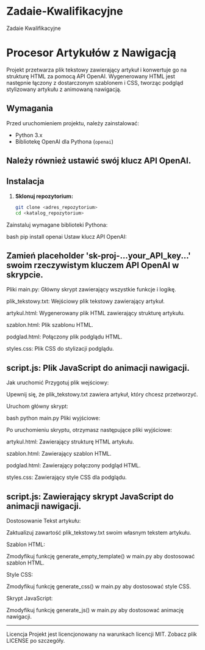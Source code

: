 # Zadaie-Kwalifikacyjne
Zadaie Kwalifikacyjne
# Procesor Artykułów z Nawigacją

Projekt przetwarza plik tekstowy zawierający artykuł i konwertuje go na strukturę HTML za pomocą API OpenAI. Wygenerowany HTML jest następnie łączony z dostarczonym szablonem i CSS, tworząc podgląd stylizowany artykułu z animowaną nawigacją.

## Wymagania

Przed uruchomieniem projektu, należy zainstalować:

- Python 3.x
- Bibliotekę OpenAI dla Pythona (`openai`)

Należy również ustawić swój klucz API OpenAI.
-------------------------------------------------------------------------------------------------
## Instalacja

1. **Sklonuj repozytorium:**

   ```bash
   git clone <adres_repozytorium>
   cd <katalog_repozytorium>
Zainstaluj wymagane biblioteki Pythona:

bash
pip install openai
Ustaw klucz API OpenAI:

Zamień placeholder 'sk-proj-...your_API_key...' swoim rzeczywistym kluczem API OpenAI w skrypcie.
-------------------------------------------------------------------------------------------------
Pliki
main.py: Główny skrypt zawierający wszystkie funkcje i logikę.

plik_tekstowy.txt: Wejściowy plik tekstowy zawierający artykuł.

artykul.html: Wygenerowany plik HTML zawierający strukturę artykułu.

szablon.html: Plik szablonu HTML.

podglad.html: Połączony plik podglądu HTML.

styles.css: Plik CSS do stylizacji podglądu.

script.js: Plik JavaScript do animacji nawigacji.
-------------------------------------------------------------------------------------------------
Jak uruchomić
Przygotuj plik wejściowy:

Upewnij się, że plik_tekstowy.txt zawiera artykuł, który chcesz przetworzyć.

Uruchom główny skrypt:

bash
python main.py
Pliki wyjściowe:

Po uruchomieniu skryptu, otrzymasz następujące pliki wyjściowe:

artykul.html: Zawierający strukturę HTML artykułu.

szablon.html: Zawierający szablon HTML.

podglad.html: Zawierający połączony podgląd HTML.

styles.css: Zawierający style CSS dla podglądu.

script.js: Zawierający skrypt JavaScript do animacji nawigacji.
-------------------------------------------------------------------------------------------------
Dostosowanie
Tekst artykułu:

Zaktualizuj zawartość plik_tekstowy.txt swoim własnym tekstem artykułu.

Szablon HTML:

Zmodyfikuj funkcję generate_empty_template() w main.py aby dostosować szablon HTML.

Style CSS:

Zmodyfikuj funkcję generate_css() w main.py aby dostosować style CSS.

Skrypt JavaScript:

Zmodyfikuj funkcję generate_js() w main.py aby dostosować animację nawigacji.

-------------------------------------------------------------------------------------------------
Licencja
Projekt jest licencjonowany na warunkach licencji MIT. Zobacz plik LICENSE po szczegóły.


